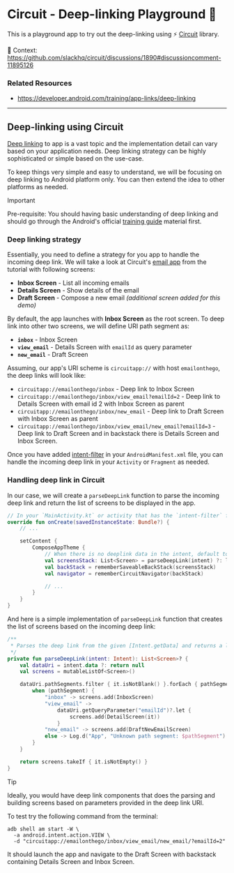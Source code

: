 # Circuit - Deep-linking Playground 🛝
This is a playground app to try out the deep-linking using ⚡️ [Circuit][circuit] library.

📖 Context: https://github.com/slackhq/circuit/discussions/1890#discussioncomment-11895126

### Related Resources
* https://developer.android.com/training/app-links/deep-linking

----

## Deep-linking using Circuit
[Deep linking][deeplinking] to app is a vast topic and the implementation detail can vary based on your application needs.
Deep linking strategy can be highly sophisticated or simple based on the use-case.

To keep things very simple and easy to understand, we will be focusing on deep linking to Android platform only. 
You can then extend the idea to other platforms as needed.

> [!IMPORTANT]  
> Pre-requisite: You should having basic understanding of deep linking and should go through the Android's official [training guide](https://developer.android.com/training/app-links/deep-linking) material first.

### Deep linking strategy
Essentially, you need to define a strategy for you app to handle the incoming deep link. We will take a look at Circuit's [email app](https://slackhq.github.io/circuit/tutorial/) from the tutorial with following screens:
* **Inbox Screen** - List all incoming emails
* **Details Screen** - Show details of the email
* **Draft Screen** - Compose a new email _(additional screen added for this demo)_

By default, the app launches with **Inbox Screen** as the root screen. To deep link into other two screens, we will define URI path segment as:
* **`inbox`** - Inbox Screen
* **`view_email`** - Details Screen with `emailId` as query parameter
* **`new_email`** - Draft Screen

Assuming, our app's URI scheme is `circuitapp://` with host `emailonthego`, the deep links will look like:
* `circuitapp://emailonthego/inbox` - Deep link to Inbox Screen
* `circuitapp://emailonthego/inbox/view_email?emailId=2` - Deep link to Details Screen with email id 2 with Inbox Screen as parent
* `circuitapp://emailonthego/inbox/new_email` - Deep link to Draft Screen with Inbox Screen as parent
* `circuitapp://emailonthego/inbox/view_email/new_email?emailId=3` - Deep link to Draft Screen and in backstack there is Details Screen and Inbox Screen.

Once you have added [intent-filter](https://developer.android.com/training/app-links/deep-linking#adding-filters) in your `AndroidManifest.xml` file, you can handle the incoming deep link in your `Activity` or `Fragment` as needed.

### Handling deep link in Circuit
In our case, we will create a `parseDeepLink` function to parse the incoming deep link and return the list of screens to be displayed in the app.
```kotlin
// In your `MainActivity.kt` or activity that has the `intent-filter` for custom URI scheme
override fun onCreate(savedInstanceState: Bundle?) {
    // ...

    setContent {
        ComposeAppTheme {
            // When there is no deeplink data in the intent, default to Inbox Screen as root screen
            val screensStack: List<Screen> = parseDeepLink(intent) ?: listOf(InboxScreen)
            val backStack = rememberSaveableBackStack(screensStack)
            val navigator = rememberCircuitNavigator(backStack)

            // ...
        }
    }
}
```

And here is a simple implementation of `parseDeepLink` function that creates the list of screens based on the incoming deep link:
```kotlin
/**
 * Parses the deep link from the given [Intent.getData] and returns a list of screens to navigate to.
 */
private fun parseDeepLink(intent: Intent): List<Screen>? {
    val dataUri = intent.data ?: return null
    val screens = mutableListOf<Screen>()

    dataUri.pathSegments.filter { it.isNotBlank() }.forEach { pathSegment ->
        when (pathSegment) {
            "inbox" -> screens.add(InboxScreen)
            "view_email" ->
                dataUri.getQueryParameter("emailId")?.let {
                    screens.add(DetailScreen(it))
                }
            "new_email" -> screens.add(DraftNewEmailScreen)
            else -> Log.d("App", "Unknown path segment: $pathSegment")
        }
    }

    return screens.takeIf { it.isNotEmpty() }
}
```

> [!TIP]  
> Ideally, you would have deep link components that does the parsing and building screens based on parameters provided in the deep link URI.


To test try the following command from the terminal:
```shell
adb shell am start -W \
  -a android.intent.action.VIEW \
  -d "circuitapp://emailonthego/inbox/view_email/new_email/?emailId=2"
```

It should launch the app and navigate to the Draft Screen with backstack containing Details Screen and Inbox Screen.



[circuit]: https://slackhq.github.io/circuit/
[deeplinking]: https://en.wikipedia.org/wiki/Mobile_deep_linking